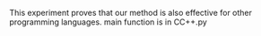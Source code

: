 This experiment proves that our method is also effective for other programming languages.
main function is in CC++.py
